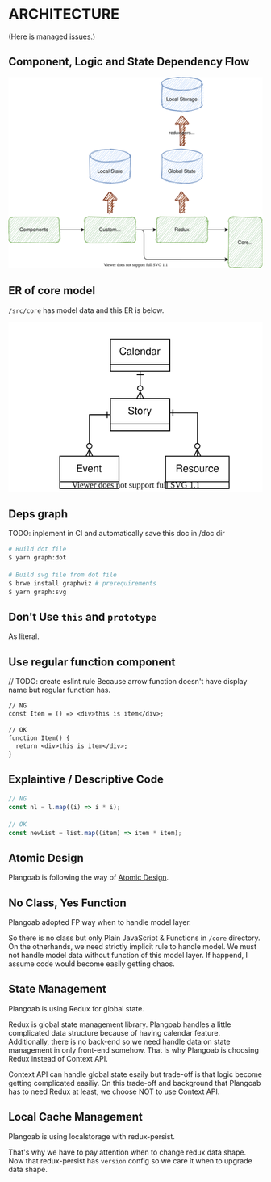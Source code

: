 # ARCHITECTURE

(Here is managed [issues](https://github.com/snamiki1212/plangoab/issues/11).)

## Component, Logic and State Dependency Flow

<!--
  [How to Modify following svg file]
    1) open draw.io.
    2) import this svg file
    3) modify
    4) export as svg file
-->
<img src="./DATA_FLOW.svg" alt="DATA_FLOW" />

## ER of core model

`/src/core` has model data and this ER is below.

<img src="./ER_CORE.svg" alt="ER_CODE" />

## Deps graph

TODO: inplement in CI and automatically save this doc in /doc dir

```zsh
# Build dot file
$ yarn graph:dot

# Build svg file from dot file
$ brwe install graphviz # prerequirements
$ yarn graph:svg
```

## Don't Use `this` and `prototype`

As literal.

## Use regular function component

// TODO: create eslint rule
Because arrow function doesn't have display name but regular function has.

```tsx
// NG
const Item = () => <div>this is item</div>;

// OK
function Item() {
  return <div>this is item</div>;
}
```

## Explaintive / Descriptive Code

```ts
// NG
const nl = l.map((i) => i * i);

// OK
const newList = list.map((item) => item * item);
```

## Atomic Design

Plangoab is following the way of [Atomic Design](https://bradfrost.com/blog/post/atomic-web-design/).

## No Class, Yes Function

Plangoab adopted FP way when to handle model layer.

So there is no class but only Plain JavaScript & Functions in `/core` directory.
On the otherhands, we need strictly implicit rule to handle model. We must not handle model data without function of this model layer. If happend, I assume code would become easily getting chaos.

## State Management

Plangoab is using Redux for global state.

Redux is global state management library. Plangoab handles a little complicated data structure because of having calendar feature. Additionally, there is no back-end so we need handle data on state management in only front-end somehow. That is why Plangoab is choosing Redux instead of Context API.

Context API can handle global state esaily but trade-off is that logic become getting complicated easiliy. On this trade-off and background that Plangoab has to need Redux at least, we choose NOT to use Context API.

## Local Cache Management

Plangoab is using localstorage with redux-persist.

That's why we have to pay attention when to change redux data shape. Now that redux-persist has `version` config so we care it when to upgrade data shape.

